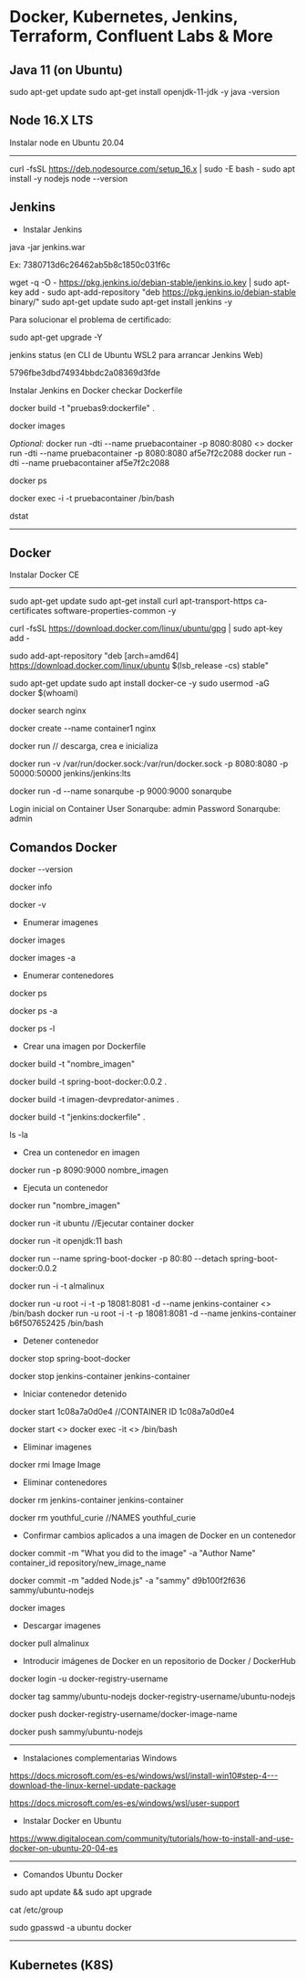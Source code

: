 # Docker, Kubernetes, Jenkins, Terraform, Confluent Labs & More

## Java 11 (on Ubuntu)

sudo apt-get update
sudo apt-get install openjdk-11-jdk -y
java -version

## Node 16.X LTS

Instalar node en Ubuntu 20.04
******************************************************************
curl -fsSL https://deb.nodesource.com/setup_16.x | sudo -E bash -
sudo apt install -y nodejs
node --version

## Jenkins

- Instalar Jenkins

java -jar jenkins.war

Ex: 7380713d6c26462ab5b8c1850c031f6c

wget -q -O - https://pkg.jenkins.io/debian-stable/jenkins.io.key | sudo apt-key add -
sudo apt-add-repository "deb https://pkg.jenkins.io/debian-stable binary/"
sudo apt-get update
sudo apt-get install jenkins -y

Para solucionar el problema de certificado:

sudo apt-get upgrade -Y

jenkins status (en CLI de Ubuntu WSL2 para arrancar Jenkins Web)

5796fbe3dbd74934bbdc2a08369d3fde

Instalar Jenkins en Docker checkar Dockerfile

docker build -t "pruebas9:dockerfile" .

docker images

*Optional:*
docker run -dti --name pruebacontainer -p 8080:8080 <<imageID>>
docker run -dti --name pruebacontainer -p 8080:8080 af5e7f2c2088
docker run -dti --name pruebacontainer af5e7f2c2088

docker ps

docker exec -i -t pruebacontainer /bin/bash

dstat

--------------------------------------

## Docker

Instalar Docker CE
********************************************************************************************
sudo apt-get update
sudo apt-get install curl apt-transport-https ca-certificates software-properties-common -y

curl -fsSL https://download.docker.com/linux/ubuntu/gpg | sudo apt-key add -

sudo add-apt-repository "deb [arch=amd64] https://download.docker.com/linux/ubuntu $(lsb_release -cs) stable"

sudo apt-get update
sudo apt install docker-ce -y
sudo usermod -aG docker $(whoami)

docker search nginx

docker create --name container1 nginx

docker run // descarga, crea e inicializa

docker run -v /var/run/docker.sock:/var/run/docker.sock -p 8080:8080 -p 50000:50000 jenkins/jenkins:lts

docker run -d --name sonarqube -p 9000:9000 sonarqube

Login inicial on Container
User Sonarqube: admin
Password Sonarqube: admin

## Comandos Docker

docker --version

docker info

docker -v

- Enumerar imagenes

docker images

docker images -a

- Enumerar contenedores

docker ps

docker ps -a

docker ps -l

- Crear una imagen por Dockerfile

docker build -t "nombre_imagen"

docker build -t spring-boot-docker:0.0.2 .

docker build -t imagen-devpredator-animes .

docker build -t "jenkins:dockerfile" .

ls -la

- Crea un contenedor en imagen

docker run -p 8090:9000 nombre_imagen

- Ejecuta un contenedor

docker run "nombre_imagen"

docker run -it ubuntu //Ejecutar container docker

docker run -it openjdk:11 bash

docker run --name spring-boot-docker -p 80:80 --detach spring-boot-docker:0.0.2

docker run -i -t almalinux

docker run -u root -i -t -p 18081:8081 -d --name jenkins-container <<imageId>> /bin/bash
docker run -u root -i -t -p 18081:8081 -d --name jenkins-container b6f507652425 /bin/bash

- Detener contenedor

docker stop spring-boot-docker

docker stop jenkins-container jenkins-container

- Iniciar contenedor detenido

docker start 1c08a7a0d0e4 //CONTAINER ID 1c08a7a0d0e4

docker start <<containerId>>
docker exec -it <<containerId>> /bin/bash

- Eliminar imagenes

docker rmi Image Image

- Eliminar contenedores

docker rm jenkins-container jenkins-container

docker rm youthful_curie //NAMES youthful_curie

- Confirmar cambios aplicados a una imagen de Docker en un contenedor

docker commit -m "What you did to the image" -a "Author Name" container_id repository/new_image_name

docker commit -m "added Node.js" -a "sammy" d9b100f2f636 sammy/ubuntu-nodejs

docker images

- Descargar imagenes

docker pull almalinux

- Introducir imágenes de Docker en un repositorio de Docker / DockerHub

docker login -u docker-registry-username

docker tag sammy/ubuntu-nodejs docker-registry-username/ubuntu-nodejs

docker push docker-registry-username/docker-image-name

docker push sammy/ubuntu-nodejs

-------------------------------

- Instalaciones complementarias Windows

https://docs.microsoft.com/es-es/windows/wsl/install-win10#step-4---download-the-linux-kernel-update-package

https://docs.microsoft.com/es-es/windows/wsl/user-support

- Instalar Docker en Ubuntu

https://www.digitalocean.com/community/tutorials/how-to-install-and-use-docker-on-ubuntu-20-04-es

--------------------------------

- Comandos Ubuntu Docker

sudo apt update && sudo apt upgrade

cat /etc/group

sudo gpasswd -a ubuntu docker

---------------------------------

## Kubernetes (K8S)

